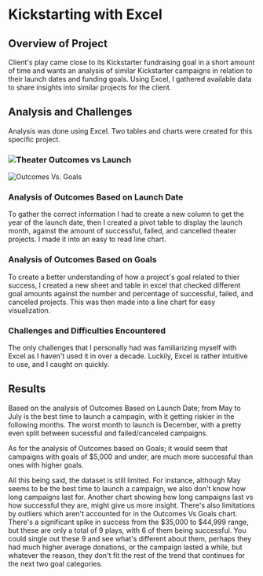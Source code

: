 # Kickstarting with Excel

## Overview of Project
Client's play came close to its Kickstarter fundraising goal in a short amount of time and wants
an analysis of similar Kickstarter campaigns in relation to their launch dates and funding goals.
Using Excel, I gathered available data to share insights into similar projects for the client.

## Analysis and Challenges
Analysis was done using Excel. Two tables and charts were created for this specific project.

### ![Theater Outcomes vs Launch](https://github.com/HexHaunter/Kickstarter-Analysis/blob/main/Resources/Theater%20Outcomes%20Vs%20Launch.png?raw=true)



![Outcomes Vs. Goals](https://github.com/HexHaunter/Kickstarter-Analysis/blob/main/Resources/Outcomes%20Vs%20Goals.png?raw=true)


### Analysis of Outcomes Based on Launch Date
To gather the correct information I had to create a new column to get the year of the launch date,
then I created a pivot table to display the launch month, against the amount of successful, failed, 
and cancelled theater projects. I made it into an easy to read line chart.

### Analysis of Outcomes Based on Goals
To create a better understanding of how a project's goal related to thier success, I created a new sheet
and table in excel that checked different goal amounts against the number and percentage of successful,
failed, and canceled projects. This was then made into a line chart for easy visualization.

### Challenges and Difficulties Encountered
The only challenges that I personally had was familiarizing myself with Excel as I haven't used it in
over a decade. Luckily, Excel is rather intuitive to use, and I caught on quickly.

## Results
Based on the analysis of Outcomes Based on Launch Date; from May to July is the best time to launch a 
campagin, with it getting riskier in the following months. The worst month to launch is December, 
with a pretty even split between sucessful and failed/canceled campaigns.

As for the analysis of Outcomes based on Goals; it would seem that campaigns with goals of $5,000 and under,
are much more successful than ones with higher goals. 

All this being said, the dataset is still limited. For instance, although May seems to be the best time
to launch a campaign, we also don't know how long campaigns last for. Another chart showing how long campaigns
last vs how successful they are, might give us more insight. There's also limitations by outliers which aren't
accounted for in the Outcomes Vs Goals chart. There's a significant spike in success from the $35,000 to
$44,999 range, but these are only a total of 9 plays, with 6 of them being successful. You could single out these
9 and see what's different about them, perhaps they had much higher average donations, or the campaign lasted
a while, but whatever the reason, they don't fit the rest of the trend that continues for the next two goal
categories.
